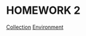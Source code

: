 # HOMEWORK 2 
[Collection](https://github.com/SawkaQA/Postman/blob/main/HW_2.postman_collection.json) 
[Environment](https://github.com/SawkaQA/Postman/blob/main/QA.postman_environment.json)
